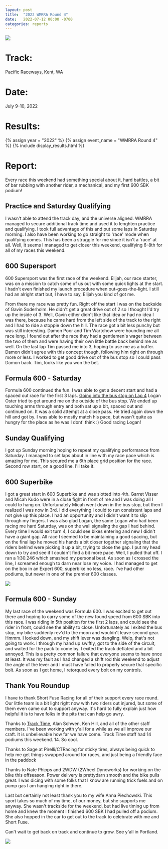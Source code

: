 ```yaml
---
layout: post
title:  "2022 WMRRA Round 4"
date:   2022-07-12 00:00 -0700
categories: reports
---
```


![](/img/race-report-photos/2022/wmrra-r4-pacific/hat-medal-sponsors.jpg)


# Track:
Pacific Raceways, Kent, WA

# Date:
July 9-10, 2022

# Results:
{% assign year = "2022" %}
{% assign event_name = "WMRRA Round 4" %}
{% include display_results.html %}

# Report:

Every race this weekend had something special about it, hard battles, a bit of
bar rubbing with another rider, a mechanical, and my first 600 SBK podium!

## Practice and Saturday Qualifying
I wasn't able to attend the track day, and the universe aligned. WMRRA managed to 
secure additional track time and used it to lenghten practice and qualifying. I
took full advantage of this and put some laps in Saturday morning. I also have
been working to go straight to 'race' mode when qualifying comes. This has been
a struggle for me since it isn't a 'race' at all. Well, it seems I managed to
get closer this weekend, qualifying 6-8th for all of my races this weekend.

## 600 Supersport
600 Supersport was the first race of the weekend. Elijah, our race starter, was
on a mission to catch some of us out with some quick lights at the start. I 
hadn't even finished my launch procedure when out-goes-the-light. I still had
an alright start but, I have to say, Elijah you kind of got me.

From there my race was pretty fun. Right off the start I was on the backside of 
Gavin Soderholm. He didn't get a great drive out of 2 so I thought I'd try up 
the inside of 3. Well, Gavin either didn't like that idea or had no idea I was 
there, because he came hard from the left side of the track to the right and I 
had to ride a stoppie down the hill. The race got a bit less punchy but was 
still interesting. Damon Poor and Tim Wartchow were hounding me all race long.
I found out after the race they had a gentlemen's wager between
the two of them and were having their own little battle back behind me as well.
On the last lap Tim passed me into 3, hoping to use me as a buffer. Damon didn't
agree with this concept though, following him right on through more or less. I
worked to get good drive out of the bus stop so I could pass Damon back. Tim, 
looks like you won the bet.

## Formula 600 - Saturday

Formula 600 continued the fun. I was able to get a decent start and had a spaced out race for the first 3 laps. [Going into the bus stop on Lap 4](https://www.youtube.com/watch?v=vcO3zvZnKLY&t=375&ab_channel=ChrisWilcoxRacing) Logan Oster tried to get around me on the outside of the bus stop. We ended up touching arms through entry and both sat up a bit, spaced out and continued on. It was a solid attempt at a close pass. He tried again down the hill and got by. I was able to mostly match his pace, but wasn't quite as hungry for the place as he was I dont' think :) Good racing Logan!

## Sunday Qualifying
I got up Sunday morning hoping to repeat my qualifying performance from 
Saturday. I managed to set laps about in line with my race pace which is amazing
for me. This secured me a 6th place grid position for the race. Second row
start, on a good line. I'll take it.

## 600 Superbike
I got a great start in 600 Superbike and was slotted into 4th. Garret Visser and Micah Kudo were in a close fight in front of me and I was doing all I could to hang on. Unfortunately Micah went down in the bus stop, but then I realized I
was now in 3rd. I did everything I could to run consistent laps and not give up this place. I had an opportunity and I didn't want it to slip through my fingers. I was also glad Logan, the same Logan who had been racing me hard Saturday, was on the wall
signaling the gap I had behind. Every time I would exit turn 4, I could see bikes entering and new I didn't have a giant gap. All race I seemed to be maintaining a good spacing, but on the final lap he moved his hands a bit closer together signaling
that the riders behind were picking it up a bit, trying to close the gap. I put my head down to try and see if I couldn't find a bit more pace. Well, I pulled that off. I ran a 1:30.246 which smashed my personal best. As soon as I crossed
the line, I screamed enough to darn near lose my voice. I had managed to get
on the box in an Expert 600, superbike no less, race. I've had other podiums,
but never in one of the premier 600 classes.

![](/img/race-report-photos/2022/wmrra-r4-pacific/podium.jpg)

## Formula 600 - Sunday

My last race of the weekend was Formula 600. I was excited to get out there and
hoping to carry some of the new found speed from 600 SBK into this race. I was
riding in 5th position for the first 2 laps, and could see the rider in front,
could see the ability to close. Unfortunately as I exited the bus stop, my bike
suddenly rev'd to the moon and wouldn't leave second gear. Hmmm. I looked down,
and my shift lever was dangling. Welp, that's not going to work. I through my
hand up swiftly, got to the side of the circuit, and waited for the pack to
come by. I exited the track deflated and a bit annoyed. This is a pretty common 
failure that everyone seems to have once at least. It was my fault as I had
changed a shift rod this weekend to adjust the angle of the lever and I must
have failed to properly secure that specific bolt. As soon as I got home, I
retorqued every bolt on my controls.


## Thank You Roundup

I have to thank Short Fuse Racing for all of their support every race round.
Our little team is a bit light right now with two riders out injured, but some
of them even came out to support anyway. It's hard to fully explain just how
helpful it is to have folks in the pits that can help go awry.

Thanks to [Track Time](https://tracktime.bike), Alan Schwen, Ken Hill, and all
of the other staff members. I've been working with y'all for a while as we all
improve our craft. It is unbelievable how far we have come. Track Time staff had
14 podiums this weekend. 14. So cool.

Thanks to Sage at Pirelli/CTRacing for sticky tires, always being quick to help
me get things swapped around for races, and just being a friendly face in the
paddock

Thanks to Nate Phipps and 2WDW (2Wheel Dynoworks) for working on the bike this
offseason. Power delivery is prettydarn smooth and the bike pulls great. I was
dicing with some folks that I know are running trick fuels and on pump gas I am
hanging right in there.

Last but certainly not least thank you to my wife Anna Piechowski. This sport
takes so much of my time, of our money, but she supports me anyway. She wasn't
trackside for the weekend, but had live timing up from home and knew the moment
I finished 600 SBK I had pulled off a podium. She also hopped in the car to get
out to the track to celebrate with me and Short Fuse.

Can't wait to get back on track and continue to grow. See y'all in Portland.


![](/img/race-report-photos/2022/wmrra-r4-pacific/post-race-w-bike.jpg)
